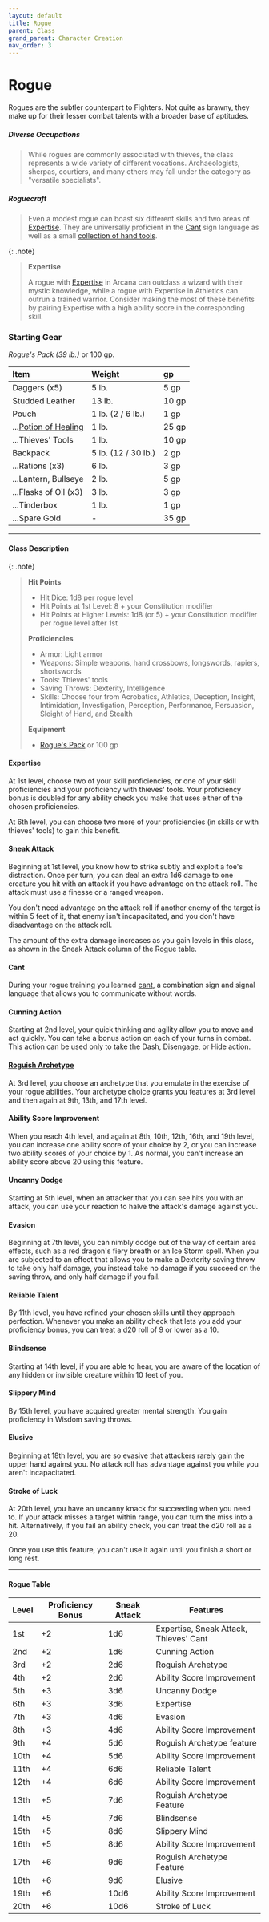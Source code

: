 ```yaml
---
layout: default
title: Rogue
parent: Class
grand_parent: Character Creation
nav_order: 3
---
```


# Rogue

Rogues are the subtler counterpart to Fighters. Not quite as brawny, they make up for their lesser combat talents with a broader base of aptitudes. 

##### Diverse Occupations
> While rogues are commonly associated with thieves, the class represents a wide variety of different vocations. Archaeologists, sherpas, courtiers, and many others may fall under the category as "versatile specialists".

##### Roguecraft
> Even a modest rogue can boast six different skills and two areas of [Expertise](#expertise). They are universally proficient in the [Cant](#cant) sign language as well as a small [collection of hand tools](../../../data/items/thief_tools).

{: .note}
> **Expertise**
>
> A rogue with [Expertise](#expertise) in Arcana can outclass a wizard with their mystic knowledge, while a rogue with Expertise in Athletics can outrun a trained warrior. Consider making the most of these benefits by pairing Expertise with a high ability score in the corresponding skill.


### Starting Gear
_Rogue's Pack (39 lb.)_ or 100 gp.

| Item                                         | Weight              | gp    |
| :------------------------------------------- | :------------------ | :---- |
| Daggers (x5)                                 | 5 lb.               | 5 gp  |
| Studded Leather                              | 13 lb.              | 10 gp |
| Pouch                                        | 1 lb. (2 / 6 lb.)   | 1 gp  |
| ...[Potion of Healing](../../gear/alchemics) | 1 lb.               | 25 gp |
| ...Thieves' Tools                            | 1 lb.               | 10 gp |
| Backpack                                     | 5 lb. (12 / 30 lb.) | 2 gp  |
| ...Rations (x3)                              | 6 lb.               | 3 gp  |
| ...Lantern, Bullseye                         | 2 lb.               | 5 gp  |
| ...Flasks of Oil (x3)                        | 3 lb.               | 3 gp  |
| ...Tinderbox                                 | 1 lb.               | 1 gp  |
| ...Spare Gold                                | -                   | 35 gp |

---

#### Class Description

{: .note}
> **Hit Points**
> 
> * Hit Dice: 1d8 per rogue level
> * Hit Points at 1st Level: 8 + your Constitution modifier
> * Hit Points at Higher Levels: 1d8 (or 5) + your Constitution modifier per rogue level after 1st
> 
> **Proficiencies**
> 
> * Armor: Light armor
> * Weapons: Simple weapons, hand crossbows, longswords, rapiers, shortswords
> * Tools: Thieves' tools
> * Saving Throws: Dexterity, Intelligence
> * Skills: Choose four from Acrobatics, Athletics, Deception, Insight, Intimidation, Investigation, Perception, Performance, Persuasion, Sleight of Hand, and Stealth
>
> **Equipment**
>
> * [Rogue's Pack](#starting-gear) or 100 gp

#### Expertise

At 1st level, choose two of your skill proficiencies, or one of your skill proficiencies and your proficiency with thieves' tools. Your proficiency bonus is doubled for any ability check you make that uses either of the chosen proficiencies.

At 6th level, you can choose two more of your proficiencies (in skills or with thieves' tools) to gain this benefit.

#### Sneak Attack

Beginning at 1st level, you know how to strike subtly and exploit a foe's distraction. Once per turn, you can deal an extra 1d6 damage to one creature you hit with an attack if you have advantage on the attack roll. The attack must use a finesse or a ranged weapon.

You don't need advantage on the attack roll if another enemy of the target is within 5 feet of it, that enemy isn't incapacitated, and you don't have disadvantage on the attack roll.

The amount of the extra damage increases as you gain levels in this class, as shown in the Sneak Attack column of the Rogue table.

#### Cant

During your rogue training you learned [cant](../../adventuring/languages#cant), a combination sign and signal language that allows you to communicate without words.

#### Cunning Action

Starting at 2nd level, your quick thinking and agility allow you to move and act quickly. You can take a bonus action on each of your turns in combat. This action can be used only to take the Dash, Disengage, or Hide action.

#### [Roguish Archetype](../../more/archetypes/index)

At 3rd level, you choose an archetype that you emulate in the exercise of your rogue abilities. Your archetype choice grants you features at 3rd level and then again at 9th, 13th, and 17th level.

#### Ability Score Improvement

When you reach 4th level, and again at 8th, 10th, 12th, 16th, and 19th level, you can increase one ability score of your choice by 2, or you can increase two ability scores of your choice by 1. As normal, you can't increase an ability score above 20 using this feature.


#### Uncanny Dodge

Starting at 5th level, when an attacker that you can see hits you with an attack, you can use your reaction to halve the attack's damage against you.

#### Evasion

Beginning at 7th level, you can nimbly dodge out of the way of certain area effects, such as a red dragon's fiery breath or an Ice Storm spell. When you are subjected to an effect that allows you to make a Dexterity saving throw to take only half damage, you instead take no damage if you succeed on the saving throw, and only half damage if you fail.

#### Reliable Talent

By 11th level, you have refined your chosen skills until they approach perfection. Whenever you make an ability check that lets you add your proficiency bonus, you can treat a d20 roll of 9 or lower as a 10.

#### Blindsense

Starting at 14th level, if you are able to hear, you are aware of the location of any hidden or invisible creature within 10 feet of you.

#### Slippery Mind

By 15th level, you have acquired greater mental strength. You gain proficiency in Wisdom saving throws.

#### Elusive

Beginning at 18th level, you are so evasive that attackers rarely gain the upper hand against you. No attack roll has advantage against you while you aren't incapacitated.

#### Stroke of Luck

At 20th level, you have an uncanny knack for succeeding when you need to. If your attack misses a target within range, you can turn the miss into a hit. Alternatively, if you fail an ability check, you can treat the d20 roll as a 20.

Once you use this feature, you can't use it again until you finish a short or long rest.

---

#### Rogue Table

| Level | Proficiency Bonus | Sneak Attack | Features                               |
|-------|-------------------|--------------|----------------------------------------|
| 1st   | +2                | 1d6          | Expertise, Sneak Attack, Thieves' Cant |
| 2nd   | +2                | 1d6          | Cunning Action                         |
| 3rd   | +2                | 2d6          | Roguish Archetype                      |
| 4th   | +2                | 2d6          | Ability Score Improvement              |
| 5th   | +3                | 3d6          | Uncanny Dodge                          |
| 6th   | +3                | 3d6          | Expertise                              |
| 7th   | +3                | 4d6          | Evasion                                |
| 8th   | +3                | 4d6          | Ability Score Improvement              |
| 9th   | +4                | 5d6          | Roguish Archetype feature              |
| 10th  | +4                | 5d6          | Ability Score Improvement              |
| 11th  | +4                | 6d6          | Reliable Talent                        |
| 12th  | +4                | 6d6          | Ability Score Improvement              |
| 13th  | +5                | 7d6          | Roguish Archetype Feature              |
| 14th  | +5                | 7d6          | Blindsense                             |
| 15th  | +5                | 8d6          | Slippery Mind                          |
| 16th  | +5                | 8d6          | Ability Score Improvement              |
| 17th  | +6                | 9d6          | Roguish Archetype Feature              |
| 18th  | +6                | 9d6          | Elusive                                |
| 19th  | +6                | 10d6         | Ability Score Improvement              |
| 20th  | +6                | 10d6         | Stroke of Luck                         |